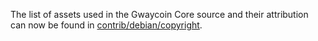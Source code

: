 The list of assets used in the Gwaycoin Core source and their attribution can now be found in [contrib/debian/copyright](../contrib/debian/copyright).
